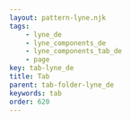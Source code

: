 ```yaml
---
layout: pattern-lyne.njk
tags:
    - lyne_de
    - lyne_components_de
    - lyne_components_tab_de
    - page
key: tab-lyne_de
title: Tab
parent: tab-folder-lyne_de
keywords: tab
order: 620
---
```

